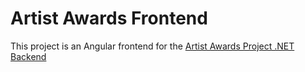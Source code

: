 # Artist Awards Frontend

This project is an Angular frontend for the [Artist Awards Project .NET Backend](https://github.com/davidojes/artist-awards-dotnet)

